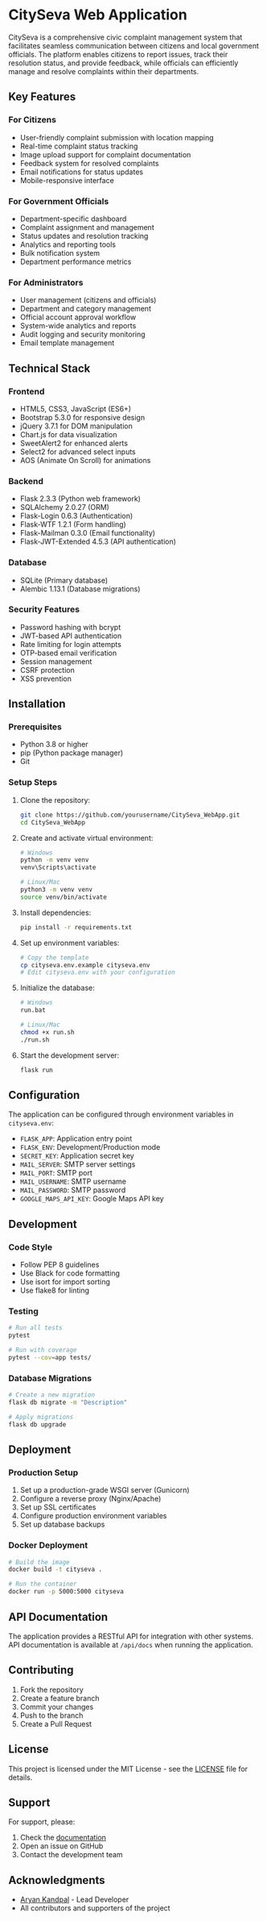 # CitySeva Web Application

CitySeva is a comprehensive civic complaint management system that facilitates seamless communication between citizens and local government officials. The platform enables citizens to report issues, track their resolution status, and provide feedback, while officials can efficiently manage and resolve complaints within their departments.

## Key Features

### For Citizens
- User-friendly complaint submission with location mapping
- Real-time complaint status tracking
- Image upload support for complaint documentation
- Feedback system for resolved complaints
- Email notifications for status updates
- Mobile-responsive interface

### For Government Officials
- Department-specific dashboard
- Complaint assignment and management
- Status updates and resolution tracking
- Analytics and reporting tools
- Bulk notification system
- Department performance metrics

### For Administrators
- User management (citizens and officials)
- Department and category management
- Official account approval workflow
- System-wide analytics and reports
- Audit logging and security monitoring
- Email template management

## Technical Stack

### Frontend
- HTML5, CSS3, JavaScript (ES6+)
- Bootstrap 5.3.0 for responsive design
- jQuery 3.7.1 for DOM manipulation
- Chart.js for data visualization
- SweetAlert2 for enhanced alerts
- Select2 for advanced select inputs
- AOS (Animate On Scroll) for animations

### Backend
- Flask 2.3.3 (Python web framework)
- SQLAlchemy 2.0.27 (ORM)
- Flask-Login 0.6.3 (Authentication)
- Flask-WTF 1.2.1 (Form handling)
- Flask-Mailman 0.3.0 (Email functionality)
- Flask-JWT-Extended 4.5.3 (API authentication)

### Database
- SQLite (Primary database)
- Alembic 1.13.1 (Database migrations)

### Security Features
- Password hashing with bcrypt
- JWT-based API authentication
- Rate limiting for login attempts
- OTP-based email verification
- Session management
- CSRF protection
- XSS prevention

## Installation

### Prerequisites
- Python 3.8 or higher
- pip (Python package manager)
- Git

### Setup Steps

1. Clone the repository:
   ```bash
   git clone https://github.com/yourusername/CitySeva_WebApp.git
   cd CitySeva_WebApp
   ```

2. Create and activate virtual environment:
   ```bash
   # Windows
   python -m venv venv
   venv\Scripts\activate

   # Linux/Mac
   python3 -m venv venv
   source venv/bin/activate
   ```

3. Install dependencies:
   ```bash
   pip install -r requirements.txt
   ```

4. Set up environment variables:
   ```bash
   # Copy the template
   cp cityseva.env.example cityseva.env
   # Edit cityseva.env with your configuration
   ```

5. Initialize the database:
   ```bash
   # Windows
   run.bat

   # Linux/Mac
   chmod +x run.sh
   ./run.sh
   ```

6. Start the development server:
   ```bash
   flask run
   ```

## Configuration

The application can be configured through environment variables in `cityseva.env`:

- `FLASK_APP`: Application entry point
- `FLASK_ENV`: Development/Production mode
- `SECRET_KEY`: Application secret key
- `MAIL_SERVER`: SMTP server settings
- `MAIL_PORT`: SMTP port
- `MAIL_USERNAME`: SMTP username
- `MAIL_PASSWORD`: SMTP password
- `GOOGLE_MAPS_API_KEY`: Google Maps API key

## Development

### Code Style
- Follow PEP 8 guidelines
- Use Black for code formatting
- Use isort for import sorting
- Use flake8 for linting

### Testing
```bash
# Run all tests
pytest

# Run with coverage
pytest --cov=app tests/
```

### Database Migrations
```bash
# Create a new migration
flask db migrate -m "Description"

# Apply migrations
flask db upgrade
```

## Deployment

### Production Setup
1. Set up a production-grade WSGI server (Gunicorn)
2. Configure a reverse proxy (Nginx/Apache)
3. Set up SSL certificates
4. Configure production environment variables
5. Set up database backups

### Docker Deployment
```bash
# Build the image
docker build -t cityseva .

# Run the container
docker run -p 5000:5000 cityseva
```

## API Documentation

The application provides a RESTful API for integration with other systems. API documentation is available at `/api/docs` when running the application.

## Contributing

1. Fork the repository
2. Create a feature branch
3. Commit your changes
4. Push to the branch
5. Create a Pull Request

## License

This project is licensed under the MIT License - see the [LICENSE](LICENSE) file for details.

## Support

For support, please:
1. Check the [documentation](docs/)
2. Open an issue on GitHub
3. Contact the development team

## Acknowledgments

- [Aryan Kandpal](https://www.linkedin.com/in/aryan-kandpal-a7227424b/) - Lead Developer
- All contributors and supporters of the project
